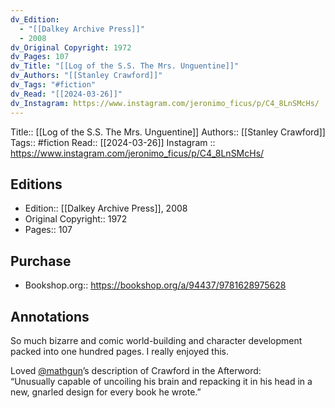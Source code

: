 ```yaml
---
dv_Edition:
  - "[[Dalkey Archive Press]]"
  - 2008
dv_Original Copyright: 1972
dv_Pages: 107
dv_Title: "[[Log of the S.S. The Mrs. Unguentine]]"
dv_Authors: "[[Stanley Crawford]]"
dv_Tags: "#fiction"
dv_Read: "[[2024-03-26]]"
dv_Instagram: https://www.instagram.com/jeronimo_ficus/p/C4_8LnSMcHs/
---
```

Title:: [[Log of the S.S. The Mrs. Unguentine]]
Authors:: [[Stanley Crawford]]
Tags:: #fiction 
Read:: [[2024-03-26]]
Instagram :: https://www.instagram.com/jeronimo_ficus/p/C4_8LnSMcHs/


## Editions
- Edition:: [[Dalkey Archive Press]], 2008
- Original Copyright:: 1972
- Pages:: 107

## Purchase
* Bookshop.org:: https://bookshop.org/a/94437/9781628975628
## Annotations

So much bizarre and comic world-building and character development packed into one hundred pages. I really enjoyed this.   
  
Loved [@mathgun](https://www.instagram.com/mathgun/)’s description of Crawford in the Afterword:  
“Unusually capable of uncoiling his brain and repacking it in his head in a new, gnarled design for every book he wrote.”